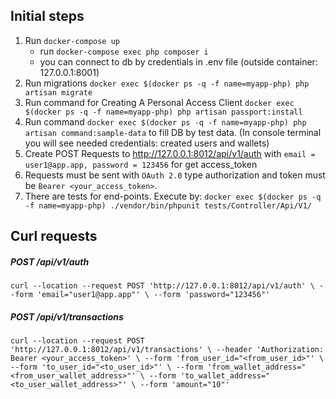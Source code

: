 ## Initial steps

1. Run `docker-compose up`
    - run `docker-compose exec php composer i`
    - you can connect to db by credentials in .env file (outside container: 127.0.0.1:8001)
2. Run migrations `docker exec $(docker ps -q -f name=myapp-php) php artisan migrate`
3. Run command for Creating A Personal Access Client `docker exec $(docker ps -q -f name=myapp-php) php artisan passport:install`
4. Run command `docker exec $(docker ps -q -f name=myapp-php) php artisan command:sample-data` to fill DB by test data.
    (In console terminal you will see needed credentials: created users and wallets)
5. Create POST Requests to http://127.0.0.1:8012/api/v1/auth with `email = user1@app.app, password = 123456` for get access_token
6. Requests must be sent with `OAuth 2.0` type authorization and token must be `Bearer <your_access_token>`.
7. There are tests for end-points. Execute by: `docker exec $(docker ps -q -f name=myapp-php) ./vendor/bin/phpunit tests/Controller/Api/V1/`

## Curl requests
##### POST /api/v1/auth
`curl --location --request POST 'http://127.0.0.1:8012/api/v1/auth' \
--form 'email="user1@app.app"' \
--form 'password="123456"'`

##### POST /api/v1/transactions
`curl --location --request POST 'http://127.0.0.1:8012/api/v1/transactions' \
--header 'Authorization: Bearer <your_access_token>' \
--form 'from_user_id="<from_user_id>"' \
--form 'to_user_id="<to_user_id>"' \
--form 'from_wallet_address="<from_user_wallet_address>"' \
--form 'to_wallet_address="<to_user_wallet_address>"' \
--form 'amount="10"'`
